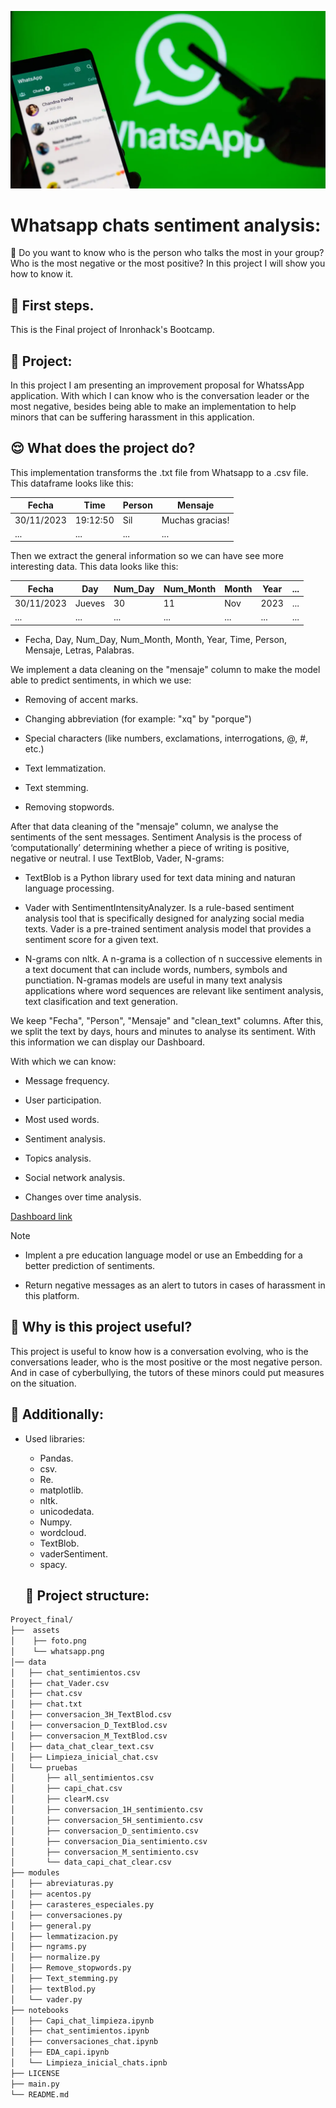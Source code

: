![imagen](assets/foto.png)

# Whatsapp chats sentiment analysis:

:vulcan_salute: Do you want to know who is the person who talks the most in your group? Who is the most negative or the most positive? In this project I will show you how to know it.

## :footprints: First steps.

This is the Final project of Inronhack's Bootcamp.

## :thinking: Project:

In this project I am presenting an improvement proposal for WhatssApp application. With which I can know who is the conversation leader or the most negative, besides being able to make an implementation to help minors that can be suffering harassment in this application.

## :relieved: What does the project do?

This implementation transforms the .txt file from Whatsapp to a .csv file. This dataframe looks like this:

| Fecha | Time | Person | Mensaje |
|-------------------|---------------|-----------------|------------------|
| 30/11/2023 | 19:12:50 | Sil | Muchas gracias! |
| ...     | ...            | ...        | ...      |

Then we extract the general information so we can have see more interesting data. This data looks like this:

| Fecha | Day | Num_Day | Num_Month | Month   | Year | ... |
|-------|-----|---------|-----------|-------|-----|-----|
| 30/11/2023 | Jueves | 30 | 11 | Nov | 2023 | ...  |
| ...   | ... | ...     | ...       | ...   |...   | ... |

- Fecha, Day, Num_Day, Num_Month, Month, Year, Time, Person, Mensaje, Letras, Palabras.  

We implement a data cleaning on the "mensaje" column to make the model able to predict sentiments, in which we use:

- Removing of accent marks.

- Changing abbreviation (for example: "xq" by "porque")

- Special characters (like numbers, exclamations, interrogations, @, #, etc.)

- Text lemmatization.

- Text stemming.

- Removing stopwords.

After that data cleaning of the "mensaje" column, we analyse the sentiments of the sent messages. Sentiment Analysis is the process of ‘computationally’ determining whether a piece of writing is positive, negative or neutral. I use TextBlob, Vader, N-grams:

- TextBlob is a Python library used for text data mining and naturan language processing.

- Vader with SentimentIntensityAnalyzer. Is a rule-based sentiment analysis tool that is specifically designed for analyzing social media texts. Vader is a pre-trained sentiment analysis model that provides a sentiment score for a given text.

- N-grams con nltk. A n-grama is a collection of n successive elements in a text document that can include words, numbers, symbols and punctiation. N-gramas models are useful in many text analysis applications where word sequences are relevant like sentiment analysis, text clasification and text generation.

We keep "Fecha", "Person", "Mensaje" and "clean_text" columns. After this, we split the text by days, hours and minutes to analyse its sentiment. With this information we can display our Dashboard.

With which we can know:

- Message frequency.

- User participation.

- Most used words.

- Sentiment analysis.

- Topics analysis.

- Social network analysis.

- Changes over time analysis.

[Dashboard link](https://public.tableau.com/app/profile/silvia.alcon.garrido/viz/ProyectoWhatsApp_17104079815290/Historia1?publish=yes)

> [!NOTE]

- Implent a pre education language model or use an Embedding for a better prediction of sentiments. 

- Return negative messages as an alert to tutors in cases of harassment in this platform.


## :star_struck: Why is this project useful?

This project is useful to know how is a conversation evolving, who is the conversations leader, who is the most positive or the most negative person. And in case of cyberbullying, the tutors of these minors could put measures on the situation.

## :robot: Additionally:

- Used libraries:
 
   * Pandas. 
   * csv.
   * Re.
   * matplotlib.
   * nltk.
   * unicodedata.
   * Numpy.
   * wordcloud.
   * TextBlob.
   * vaderSentiment.
   * spacy.

   ## 	:see_no_evil: Project structure:

``` bash
Proyect_final/
├──  assets
│    ├── foto.png
│    └── whatsapp.png
│── data
│   ├── chat_sentimientos.csv
│   ├── chat_Vader.csv
│   ├── chat.csv
│   ├── chat.txt
│   ├── conversacion_3H_TextBlod.csv
│   ├── conversacion_D_TextBlod.csv
│   ├── conversacion_M_TextBlod.csv
│   ├── data_chat_clear_text.csv
│   ├── Limpieza_inicial_chat.csv
│   └── pruebas
│       ├── all_sentimientos.csv
│       ├── capi_chat.csv
│       ├── clearM.csv
│       ├── conversacion_1H_sentimiento.csv
│       ├── conversacion_5H_sentimiento.csv
│       ├── conversacion_D_sentimiento.csv
│       ├── conversacion_Dia_sentimiento.csv
│       ├── conversacion_M_sentimiento.csv
│       └── data_capi_chat_clear.csv
├── modules
│   ├── abreviaturas.py
│   ├── acentos.py
│   ├── carasteres_especiales.py
│   ├── conversaciones.py
│   ├── general.py
│   ├── lemmatizacion.py
│   ├── ngrams.py
│   ├── normalize.py
│   ├── Remove_stopwords.py
│   ├── Text_stemming.py
│   ├── textBlod.py
│   └── vader.py
├── notebooks
│   ├── Capi_chat_limpieza.ipynb
│   ├── chat_sentimientos.ipynb
│   ├── conversaciones_chat.ipynb
│   ├── EDA_capi.ipynb
│   └── Limpieza_inicial_chats.ipnb
├── LICENSE
├── main.py
└── README.md
```